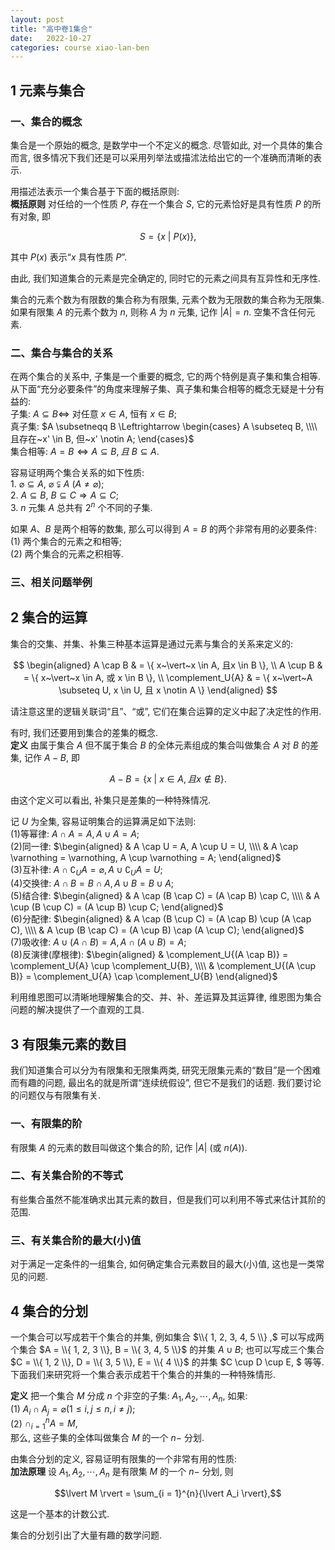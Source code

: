 ```yaml
---
layout: post
title: "高中卷1集合"
date:   2022-10-27
categories: course xiao-lan-ben
---
```


## 1 元素与集合

### 一、集合的概念

集合是一个原始的概念$,$ 是数学中一个不定义的概念$.$ 尽管如此$,$ 对一个具体的集合而言$,$ 很多情况下我们还是可以采用列举法或描沭法给出它的一个准确而清晰的表示$.$  

用描述法表示一个集合基于下面的概括原则$:$  
**概括原则** 对任给的一个性质 $P,$ 存在一个集合 $S,$ 它的元素恰好是具有性质 $P$ 的所有对象$,$ 即

$$S = \{ x~\vert~P(x) \}, $$

其中 $P(x)$ 表示“$x$ 具有性质 $P$”$.$  

由此$,$ 我们知道集合的元素是完全确定的$,$ 同时它的元素之间具有互异性和无序性$.$   

集合的元素个数为有限数的集合称为有限集$,$ 元素个数为无限数的集合称为无限集$.$ 如果有限集 $A$ 的元素个数为 $n,$ 则称 $A$ 为 $n$ 元集$,$ 记作 $\vert A \vert = n.$ 空集不含任何元素$.$  

### 二、集合与集合的关系

在两个集合的关系中$,$ 子集是一个重要的概念$,$ 它的两个特例是真子集和集合相等$.$ 从下面“充分必要条件”的角度来理解子集、真子集和集合相等的概念无疑是十分有益的$:$  
子集$:$ $A \subseteq B \Leftrightarrow$ 对任意 $x \in A,$ 恒有 $x \in B;$  
真子集$:$ $A \subsetneqq B \Leftrightarrow \begin{cases} A \subseteq B, \\\\ 且存在~x' \in B, 但~x' \notin A; \end{cases}$  
集合相等$:$ $A = B \Leftrightarrow A \subseteq B, 且~B \subseteq A.$  

容易证明两个集合关系的如下性质$:$  
$1.$ $\varnothing \subseteq A,~\varnothing \subsetneqq A~(A \neq \varnothing);$  
$2.$ $A \subseteq B,~B \subseteq C \Rightarrow A \subseteq C;$  
$3.$ $n$ 元集 $A$ 总共有 $2^n$ 个不同的子集$.$  

如果 $A、B$ 是两个相等的数集$,$ 那么可以得到 $A = B$ 的两个非常有用的必要条件$:$  
$(1)$ 两个集合的元素之和相等$;$  
$(2)$ 两个集合的元素之积相等$.$  

### 三、相关问题举例

## 2 集合的运算

集合的交集、并集、补集三种基本运算是通过元素与集合的关系来定义的$:$  

$$
\begin{aligned}
    A \cap B & = \{ x~\vert~x \in A, 且x \in B \}, \\
    A \cup B & = \{ x~\vert~x \in A, 或 x \in B \}, \\
    \complement_U{A} & = \{ x~\vert~A \subseteq U, x \in U, 且 x \notin A \}
\end{aligned}
$$

请注意这里的逻辑关联词“且”、“或”$,$ 它们在集合运算的定义中起了决定性的作用$.$  

有时$,$ 我们还要用到集合的差集的概念$.$  
**定义** 由属于集合 $A$ 但不属于集合 $B$ 的全体元素组成的集合叫做集合 $A$ 对 $B$ 的差集$,$ 记作 $A - B,$ 即  

$$A - B = \{ x~\vert~x \in A, 且 x \notin B \}.$$  

由这个定义可以看出$,$ 补集只是差集的一种特殊情况$.$  

记 $U$ 为全集$,$ 容易证明集合的运算满足如下法则$:$  
$(1)$等幂律$:$ $A \cap A = A, A \cup A = A;$  
$(2)$同一律$:$ $\begin{aligned} & A \cap U = A, A \cup U = U, \\\\ & A \cap \varnothing = \varnothing, A \cup \varnothing = A; \end{aligned}$  
$(3)$互补律$:$ $A \cap \complement_U{A} = \varnothing, A \cup \complement_U{A} = U;$  
$(4)$交换律$:$ $A \cap B = B \cap A, A \cup B = B \cup A;$  
$(5)$结合律$:$ $\begin{aligned} & A \cap (B \cap C) = (A \cap B) \cap C, \\\\ & A \cup (B \cup C) = (A \cup B) \cup C; \end{aligned}$  
$(6)$分配律$:$ $\begin{aligned} & A \cap (B \cup C) = (A \cap B) \cup (A \cap C), \\\\ & A \cup (B \cap C) = (A \cup B) \cap (A \cup C); \end{aligned}$  
$(7)$吸收律$:$ $A \cup (A \cap B) = A, A \cap (A \cup B) = A;$  
$(8)$反演律(摩根律)$:$ $\begin{aligned} & \complement_U{(A \cap B)} = \complement_U{A} \cup \complement_U{B}, \\\\ & \complement_U{(A \cup B)} = \complement_U{A} \cap \complement_U{B} \end{aligned}$  

利用维恩图可以清晰地理解集合的交、并、补、差运算及其运算律$,$ 维恩图为集合问题的解决提供了一个直观的工具$.$  

## 3 有限集元素的数目

我们知道集合可以分为有限集和无限集两类$,$ 研究无限集元素的“数目”是一个困难而有趣的问题$,$ 最出名的就是所谓“连续统假设”$,$ 但它不是我们的话题$.$ 我们要讨论的问题仅与有限集有关$.$  

### 一、有限集的阶

有限集 $A$ 的元素的数目叫做这个集合的阶$,$ 记作 $\lvert A \rvert$ $($或 $n(A) ).$  

### 二、有关集合阶的不等式

有些集合虽然不能准确求出其元素的数目，但是我们可以利用不等式来估计其阶的范围$.$  

### 三、有关集合阶的最大$($小$)$值

对于满足一定条件的一组集合$,$ 如何确定集合元素数目的最大$($小$)$值$,$ 这也是一类常见的问题$.$  

## 4 集合的分划

一个集合可以写成若干个集合的并集$,$ 例如集合 $\\{ 1, 2, 3, 4, 5 \\} ,$ 可以写成两个集合 $A = \\{ 1, 2, 3 \\}, B = \\{ 3, 4, 5 \\}$ 的并集 $A \cup B;$ 也可以写成三个集合 $C = \\{ 1, 2 \\}, D = \\{ 3, 5 \\}, E = \\{ 4 \\}$ 的并集 $C \cup D \cup E,
$ 等等$.$ 下面我们来研究将一个集合表示成若干个集合的并集的一种特殊情形$.$  

**定义** 把一个集合 $M$ 分成 $n$ 个非空的子集$:$ $A_1, A_2, \cdots, A_n,$ 如果$:$  
$(1)$ $A_i \cap A_j = \varnothing (1 \leq i, j \leq n, i \neq j);$  
$(2)$ $\cap_{i = 1}^n{A} = M,$  
那么$,$ 这些子集的全体叫做集合 $M$ 的一个 $n-$ 分划$.$  

由集合分划的定义$,$ 容易证明有限集的一个非常有用的性质$:$  
**加法原理** 设 $A_1, A_2, \cdots, A_n$ 是有限集 $M$ 的一个 $n-$ 分划$,$ 则  

$$\lvert M \rvert = \sum_{i = 1}^{n}{\lvert A_i \rvert},$$

这是一个基本的计数公式$.$  

集合的分划引出了大量有趣的数学问题$.$  